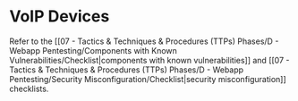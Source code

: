 # VoIP Devices

Refer to the [[07 - Tactics & Techniques & Procedures (TTPs) Phases/D - Webapp Pentesting/Components with Known Vulnerabilities/Checklist|components with known vulnerabilities]] and [[07 - Tactics & Techniques & Procedures (TTPs) Phases/D - Webapp Pentesting/Security Misconfiguration/Checklist|security misconfiguration]] checklists.